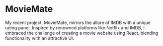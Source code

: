 # MovieMate
My recent project, MovieMate, mirrors the allure of IMDB with a unique rating panel. Inspired by renowned platforms like Netflix and IMDB, I embraced the challenge of creating a movie website using React, blending functionality with an attractive UI.
